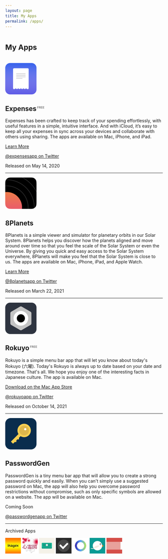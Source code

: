 ```yaml
---
layout: page
title: My Apps
permalink: /apps/
---
```


<h1><small>My Apps</small></h1>

<br>

<div>
    <img src="../assets/expenses.png" width="100" height="100">
    <h2>Expenses<span style="color:gray;font-size:45%;vertical-align:super"> FREE </span></h2>
    <p>Expenses has been crafted to keep track of your spending effortlessly, with useful features in a simple, intuitive interface. And with iCloud, it’s easy to keep all your expenses in sync across your devices and collaborate with others using sharing. The apps are available on Mac, iPhone, and iPad.</p>
    <p><a href="{{ site.links.expenses }}" target="_blank">Learn More</a></p>
    <p><a href="{{ site.links.expenses_twitter }}" target="_blank">@expensesapp on Twitter</a></p>
    <p>Released on May 14, 2020</p>
</div>

<hr>

<div>
    <img src="../assets/8planets.png" width="100" height="100">
    <h2>8Planets</h2>
    <p>8Planets is a simple viewer and simulator for planetary orbits in our Solar System. 8Planets helps you discover how the planets aligned and move around over time so that you feel the scale of the Solar System or even the Universe. By giving you quick and easy access to the Solar System everywhere, 8Planets will make you feel that the Solar System is close to us. The apps are available on Mac, iPhone, iPad, and Apple Watch.</p>
    <p><a href="{{ site.links.eightplanets }}" target="_blank">Learn More</a></p>
    <p><a href="{{ site.links.eightplanets_twitter }}" target="_blank">@8planetsapp on Twitter</a></p>
    <p>Released on March 22, 2021</p>
</div>

<hr>

<div>
    <img src="../assets/rokuyo.png" width="100" height="100">
    <h2>Rokuyo<span style="color:gray;font-size:45%;vertical-align:super"> FREE </span></h2>
    <p>Rokuyo is a simple menu bar app that will let you know about today's Rokuyo (六曜). Today's Rokuyo is always up to date based on your date and timezone. That's all. We hope you enjoy one of the interesting facts in Japanese culture. The app is available on Mac.</p>
    <p><a href="{{ site.links.rokuyo }}" target="_blank">Download on the Mac App Store</a></p>
    <p><a href="{{ site.links.rokuyo_twitter }}" target="_blank">@rokuyoapp on Twitter</a></p>
    <p>Released on October 14, 2021</p>
</div>

<hr>

<div>
    <img src="../assets/passwordgen.png" width="100" height="100">
    <h2>PasswordGen</h2>
    <p>PasswordGen is a tiny menu bar app that will allow you to create a strong password quickly and easily. When you can't simply use a suggested password on Mac, the app will also help you overcome password restrictions without compromise, such as only specific symbols are allowed on a website. The app will be available on Mac.</p>
    <p>Coming Soon</p>
    <p><a href="{{ site.links.passwordgen_twitter }}" target="_blank">@passwordgenapp on Twitter</a></p>
</div>

<hr>

<p>Archived Apps</p>

<div class="archived-apps">
    <img src="../assets/inagex.jpg" width="50" height="50">
    <img src="../assets/shinreizu.jpg" width="50" height="50">
    <img src="../assets/fastzaim.jpg" width="50" height="50">
    <img src="../assets/taskey.jpg" width="50" height="50">
    <img src="../assets/motivation.jpg" width="50" height="50">
    <img src="../assets/esafeed.jpg" width="50" height="50">
    <img src="../assets/kigen.jpg" width="50" height="50">
</div>
